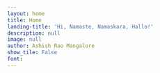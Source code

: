 ```yaml
---
layout: home
title: Home
landing-title: 'Hi, Namaste, Namaskara, Hallo!'
description: null
image: null
author: Ashish Rao Mangalore
show_tile: False
font:
---
```

